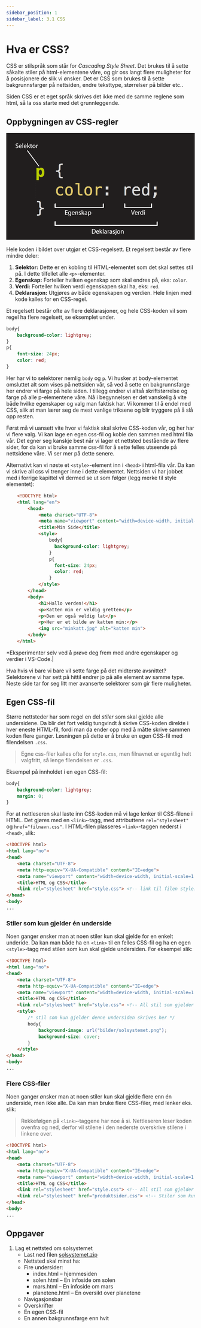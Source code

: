 ```yaml
---
sidebar_position: 1
sidebar_label: 3.1 CSS
---
```


# Hva er CSS?

CSS er stilspråk som står for *Cascading Style Sheet*. Det brukes til å sette såkalte stiler på html-elementene våre, og gir oss langt flere muligheter for å posisjonere de slik vi ønsker.
Det er CSS som brukes til å sette bakgrunnsfarger på nettsiden, endre teksttype, størrelser på bilder etc..

Siden CSS er et eget språk skrives det ikke med de samme reglene som html, så la oss starte med det grunnleggende.



## Oppbygningen av CSS-regler

![Et CSS-regelsett](./bilder/3_1%20-%20css/css-regel.png)
  
Hele koden i bildet over utgjør et CSS-regelsett.
Et regelsett består av flere mindre deler:  

1. **Selektor:** Dette er en kobling til HTML-elementet som det skal settes stil på. I dette tilfellet alle `<p>`-elementer.
2. **Egenskap:** Forteller hvilken egenskap som skal endres på, eks: `color`.
3. **Verdi:** Forteller hvilken verdi egenskapen skal ha, eks: `red`.
4. **Deklarasjon:** Utgjøres av både egenskapen og verdien. Hele linjen med kode kalles for en CSS-regel.


Et regelsett består ofte av flere deklarasjoner, og hele CSS-koden vil som regel ha flere regelsett, se eksemplet under.

```CSS
body{
    background-color: lightgrey;
}
p{
    font-size: 24px;
    color: red;
}
```

Her har vi to selektorer nemlig `body` og `p`. Vi husker at body-elementet omsluttet alt som vises på nettsiden vår, så ved å sette en bakgrunnsfarge her endrer vi farge på hele siden. I tillegg endrer vi altså skriftstørrelse og farge på alle p-elementene våre. Nå i begynnelsen er det vanskelig å vite både hvilke egenskaper og valg man faktisk har. Vi kommer til å endel med CSS, slik at man lærer seg de mest vanlige triksene og blir tryggere på å slå opp resten.

Først må vi uansett vite hvor vi faktisk skal skrive CSS-koden vår, og her har vi flere valg. Vi kan lage en egen css-fil og koble den sammen med html fila vår. Det egner seg kanskje best når vi lager et nettsted bestående av flere sider, for da kan vi bruke samme css-fil for å sette felles utseende på nettsidene våre. Vi ser mer på dette senere.

Alternativt kan vi nøste et `<style>`-element inn i  `<head>` i html-fila vår. Da kan vi skrive all css vi trenger inne i dette elementet. Nettsiden vi har jobbet med i forrige kapittel vil dermed se ut som følger (legg merke til style elementet):

```HTML
    <!DOCTYPE html>
    <html lang="en">
        <head>
            <meta charset="UTF-8">
            <meta name="viewport" content="width=device-width, initial-scale=1.0">
            <title>Min Side</title>
            <style>
                body{
                  background-color: lightgrey;
                }
                p{
                  font-size: 24px;
                  color: red;
                }
            </style>
        </head>
        <body>
            <h1>Hallo verden!</h1>
            <p>Katten min er veldig gretten</p>
            <p>Den er også veldig lat</p>
            <p>Her er et bilde av katten min:</p>
            <img src="minkatt.jpg" alt="katten min">
        </body>
    </html>
```
*Eksperimenter selv ved å prøve deg frem med andre egenskaper og verdier i VS-Code.|


Hva hvis vi bare vi bare vil sette farge på det midterste avsnittet? Selektorene vi har sett på hittil endrer jo på alle element av samme type. Neste side tar for seg litt mer avanserte selektorer som gir flere muligheter.

## Egen CSS-fil

Større nettsteder har som regel en del *stiler* som skal gjelde alle undersidene.
Da blir det fort veldig tungvindt å skrive CSS-koden direkte i hver eneste HTML-fil, fordi man da ender opp med å måtte skrive sammen koden flere ganger.
Løsningen på dette er å bruke en egen CSS-fil med filendelsen `.css`.

> Egne css-filer kalles ofte for `style.css`, men filnavnet er egentlig helt valgfritt, så lenge filendelsen er `.css`. 

Eksempel på innholdet i en egen CSS-fil:

```css
body{
    background-color: lightgrey;
    margin: 0;
}

```

For at nettleseren skal laste inn CSS-koden må vi lage lenker til CSS-filene i HTML.
Det gjøres med en `<link>`-tagg, med attributtene `rel="stylesheet"` og `href="filnavn.css"`.
I HTML-filen plasseres `<link>`-taggen nederst i `<head>`, slik:

```html
<!DOCTYPE html>
<html lang="no">
<head>
    <meta charset="UTF-8">
    <meta http-equiv="X-UA-Compatible" content="IE=edge">
    <meta name="viewport" content="width=device-width, initial-scale=1.0">
    <title>HTML og CSS</title>
    <link rel="stylesheet" href="style.css"> <!-- link til filen style.css som ligger i samme mappe som denne html-filen -->
</head>
<body>
...
```

### Stiler som kun gjelder én underside

Noen ganger ønsker man at noen stiler kun skal gjelde for en enkelt underide.
Da kan man både ha en `<link>` til en felles CSS-fil og ha en egen `<style>`-tagg med stilen som kun skal gjelde undersiden.
For eksempel slik:

```html
<!DOCTYPE html>
<html lang="no">
<head>
    <meta charset="UTF-8">
    <meta http-equiv="X-UA-Compatible" content="IE=edge">
    <meta name="viewport" content="width=device-width, initial-scale=1.0">
    <title>HTML og CSS</title>
    <link rel="stylesheet" href="style.css"> <!-- All stil som gjelder alle undersider skrives i style.css -->
    <style>
        /* stil som kun gjelder denne undersiden skrives her */
        body{
            background-image: url("bilder/solsystemet.png");
            background-size: cover;
        }
    </style>
</head>
<body>
...
```

### Flere CSS-filer

Noen ganger ønsker man at noen stiler kun skal gjelde flere enn én underside, men ikke alle.
Da kan man bruke flere CSS-filer, med lenker eks. slik:

> Rekkefølgen på `<link>`-taggene har noe å si. Nettleseren leser koden ovenfra og ned, derfor vil stilene i den nederste overskrive stilene i linkene over.

```html
<!DOCTYPE html>
<html lang="no">
<head>
    <meta charset="UTF-8">
    <meta http-equiv="X-UA-Compatible" content="IE=edge">
    <meta name="viewport" content="width=device-width, initial-scale=1.0">
    <title>HTML og CSS</title>
    <link rel="stylesheet" href="style.css"> <!-- All stil som gjelder alle undersider skrives i style.css -->
    <link rel="stylesheet" href="produktsider.css"> <!-- Stiler som kun skal gjelde noen få undersider skrives i en egen fil -->
</head>
<body>
...
```

## Oppgaver

1. Lag et nettsted om solsystemet
   - Last ned filen [solsystemet.zip](https://raw.githubusercontent.com/sandvika-VGS/sandvika-VGS.github.io/master/3-css/solsystemet.zip)
   - Nettsted skal minst ha:
   - Fire undersider:
     - index.html – hjemmesiden
     - solen.html – En infoside om solen
     - mars.html – En infoside om mars
     - planetene.html – En oversikt over planetene
   - Navigasjonsbar
   - Overskrifter
   - En egen CSS-fil
   - En annen bakgrunnsfarge enn hvit

